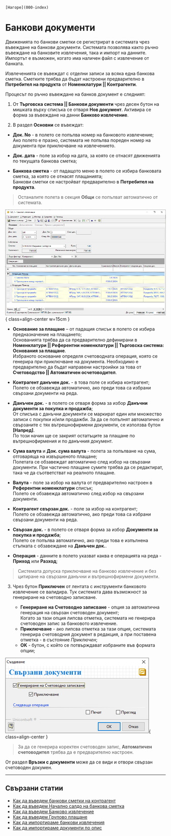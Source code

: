 ```{only} html
[Нагоре](000-index)
```

# Банкови документи

Движенията по банкови сметки се регистрират в системата чрез въвеждане на банкови документи. Системата позволява както ръчно въвеждане на банковите извлечения, така и импорт на данните. Импортът е възможен, когато има наличен файл с извлечение от банката.  

Извлеченията се въвеждат с отделни записи за всяка една банкова сметка. Сметките трябва да бъдат настроени предварително в **Потребител на продукта** от **Номенклатури || Контрагенти**. 

Процесът по ръчно въвеждане на банков документ е следният:

1) От **Търговска система || Банкови документи** чрез десен бутон на мишката върху списъка се отваря **Нов документ**. Активира се форма за въвеждане на данни **Банково извлечение**.  

2)  В раздел **Основни** се въвеждат:

- **Док. No** - в полето се попълва номер на банковото извлечение;  
Ако полето е празно, системата не попълва пореден номер на документа при приключване на извлечението.  

- **Док. дата** - поле за избор на дата, за която се отнасят движенията по текущата банкова сметка;  

- **Банкова сметка** - от падащото меню в полето се избира банковата сметка, за която се отнасят плащанията;   
Банкови сметки се настройват предварително в **Потребител на продукта**.  

> Останалите полета в секция **Общи** се попълват автоматично от системата.  

![](904-bank1.png){ class=align-center w=15cm }

- **Основание за плащане** – от падащия списък в полето се избира предназначение на плащането;  
Основанията трябва да са предварително дефинирани в **Номенклатури || Референтни номенклатури || Търговска система: Основания за плащане**.  
Избраното основание определя счетоводната операция, която се генерира при приключване на документа. Необходимо е предварително да бъдат направени настроийки за това от **Счетоводство || Автоматичен осчетоводител**.  

- **Контрагент данъчен док.** - в това поле се избира контрагент;  
Полето се обзавежда автоматично, ако преди това са избрани свързани документи на реда.   

- **Данъчен док.** - в полето се отваря форма за избор **Данъчни документи за покупка и продажба**;  
От списъка с данъчни документи се маркират един или множество записи с покупки и/или продажби. За да се попълнят автоматично и свързаните с тях вътрешнофирмени документи, се използва бутон **[Напред]**.  
По този начин ще се закрият остатъците за плащане по вътрешнофирмения и по данъчния документ.   

- **Сума валута** и **Док. сума валута** - полета за попълване на сума, отговаряща на извършеното плащане;  
Полетата се обзавеждат автоматично след избор на свързани документи. При частично плащане сумите трябва да се редактират, така че да съответстват на реалното плащане.   

- **Валута** - поле за избор на валута от предварително настроен в **Референтни номенклатури** списък;  
Полето се обзавежда автоматично след избор на свързани документи.  

- **Контрагент свързан док.** - поле за избор на контрагент;  
Полето се обзавежда автоматично, ако преди това са избрани свързани документи на реда.  

- **Свързан док.** - в полето се отваря форма за избор **Документи за покупка и продажба**;  
Полето се попълва автоматично, ако преди това е изпълнена стъпката с обзавеждане на **Данъчен док.**.  

- **Операция** - данните в полето указват каква е операцията на реда - **Приход** или **Разход**;  

> Системата допуска приключване на банково извлечение и без цитиране на свързани данъчни и вътрешнофирмени документи.  

3) Чрез бутон **Приключен** от лентата с инструменти банковото извлечение се валидира. Тук системата дава възможност за генериране на счетоводно записване.  
 
    - **Генериране на Счетоводно записване** - опция за автоматична генерация на свързан счетоводен документ;  
    Когато за тази опция липсва отметка, системата не генерира счетоводен запис за банковото извлечение.  
    - **Приключване** - ако липсва отметка за тази опция, системата генерира счетоводния документ в редакция, а при поставена отметка - в състояние *Приключен*;  
    - **OK** - бутон, с който се потвърждават избраните във формата опции;  

![](904-bank2.png){ class=align-center }

> За да се генерира коректен счетоводен запис, **Автоматичен счетоводител** трябва да е предварително настроен.  

От раздел **Връзки с документи** може да се види и отвори свързан счетоводен докумен.  
___
## Свързани статии

- [Как да въведем банкови сметки на контрагент](https://www.unicontsoft.com/cms/node/143)  
- [Как да въведем Начално салдо на банкова сметка](https://www.unicontsoft.com/cms/node/178)  
- [Как да въведем Банково извлечение](https://www.unicontsoft.com/cms/node/38)  
- [Как да въведем Групово плащане](https://www.unicontsoft.com/cms/node/139)  
- [Как да импортираме банкови извлечения](https://docs.unicontsoft.com/blog/20241121-bank-statement-import.html)  
- [Как да импортираме документи по опис](https://www.unicontsoft.com/cms/node/255)  